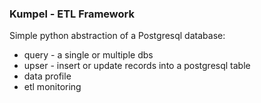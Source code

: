 ### Kumpel - ETL Framework

Simple python abstraction of a Postgresql database:
* query - a single or multiple dbs 
* upser - insert or update records into a postgresql table
* data profile
* etl monitoring